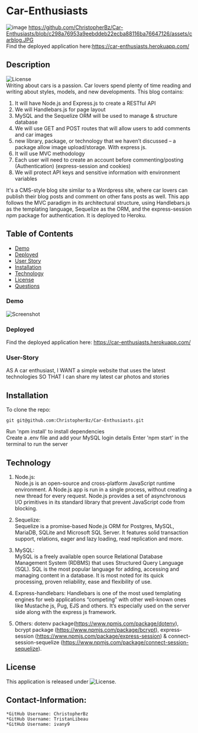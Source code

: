 # Car-Enthusiasts
![image](https://user-images.githubusercontent.com/81110745/132675888-db4f0317-0420-4b5b-a36a-af7be3cf70af.png)
https://github.com/ChristopherBz/Car-Enthusiasts/blob/c298a76953a9eebddeb22ecba88116ba76647126/assets/carblog.JPG  
Find the deployed application here:https://car-enthusiasts.herokuapp.com/

## Description
  ![License](https://img.shields.io/badge/License-MIT-blue.svg "License Badge")  
Writing about cars is a passion. Car lovers spend plenty of time reading and writing about styles, models, and new developments. This blog contains:
1.	It will have Node.js and Express.js to create a RESTful API 
2.	We will Handlebars.js for page layout
3.	MySQL and the Sequelize ORM will be used to manage & structure database
4.	We will use GET and POST routes that will allow users to add comments and car images
5.	new library, package, or technology that we haven’t discussed – a package allow image upload/storage. With express js.
6.	It will use MVC methodology
7.	Each user will need to create an account before commenting/posting (Authentication) (express-session and cookies)
8.	We will protect API keys and sensitive information with environment variables

It's a CMS-style blog site similar to a Wordpress site, where car lovers can publish their blog posts and comment on other fans posts as well. This app follows the MVC paradigm in its architectural structure, using Handlebars.js as the templating language, Sequelize as the ORM, and the express-session npm package for authentication. It is deployed to Heroku.


## Table of Contents
- [Demo](#Demo)
- [Deployed](#Deployed)
- [User Story](#User-Story)
- [Installation](#installation)
- [Technology](#technology)
- [License](#license)
- [Questions](#Contact-Information)  

### Demo
![Screenshot](https://github.com/ChristopherBz/Car-Enthusiasts/blob/c298a76953a9eebddeb22ecba88116ba76647126/assets/Car%20Enthusiats.gif)

### Deployed
Find the deployed application here: https://car-enthusiasts.herokuapp.com/

### User-Story
AS A car enthusiast,
I WANT a simple website that uses the latest technologies
SO THAT I can share my latest car photos and stories



## Installation

To clone the repo:
```
git git@github.com:ChristopherBz/Car-Enthusiasts.git
``` 
Run 'npm install' to install dependencies  
Create a .env file and add your MySQL login details 
Enter 'npm start' in the terminal to run the server

## Technology

1. Node.js:  
Node.js is an open-source and cross-platform JavaScript runtime environment.
A Node.js app is run in a single process, without creating a new thread for every request.
Node.js provides a set of asynchronous I/O primitives in its standard library that prevent JavaScript code from blocking.

2. Sequelize:  
Sequelize is a promise-based Node.js ORM for Postgres, MySQL, MariaDB, SQLite and Microsoft SQL Server. It features solid transaction support, relations, eager and lazy loading, read replication and more.

3. MySQL:  
MySQL is a freely available open source Relational Database Management System (RDBMS) that uses Structured Query Language (SQL). SQL is the most popular language for adding, accessing and managing content in a database. It is most noted for its quick processing, proven reliability, ease and flexibility of use.  

4. Express-handlebars: Handlebars is one of the most used templating engines for web applications “competing” with other well-known ones like Mustache js, Pug, EJS and others. It’s especially used on the server side along with the express js framework.  

5. Others: dotenv package(https://www.npmjs.com/package/dotenv), bcrypt package (https://www.npmjs.com/package/bcrypt), express-session (https://www.npmjs.com/package/express-session) & connect-session-sequelize (https://www.npmjs.com/package/connect-session-sequelize).  

## License

This application is released under ![License](https://img.shields.io/badge/License-MIT-blue.svg "License Badge").


## Contact-Information:
    *GitHub Username: ChristopherBz
    *GitHub Username: TristanLibeau
    *GitHub Username: ivany9
